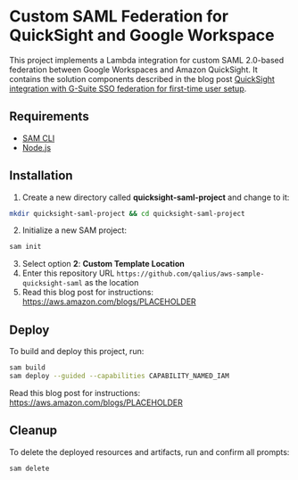 # Custom SAML Federation for QuickSight and Google Workspace

This project implements a Lambda integration for custom SAML 2.0-based federation between Google Workspaces and Amazon QuickSight. It contains the solution components described in the blog post [QuickSight integration with G-Suite SSO federation for first-time user setup](https://aws.amazon.com/blogs/PLACEHOLDER).

## Requirements

* [SAM CLI](https://docs.aws.amazon.com/serverless-application-model/latest/developerguide/serverless-getting-started.html)
* [Node.js](https://nodejs.org/en/)

## Installation

1. Create a new directory called **quicksight-saml-project** and change to it:
```bash
mkdir quicksight-saml-project && cd quicksight-saml-project
```
2. Initialize a new SAM project:
```bash
sam init
```
3. Select option **2**: **Custom Template Location**
4. Enter this repository URL `https://github.com/qalius/aws-sample-quicksight-saml` as the location
5. Read this blog post for instructions: https://aws.amazon.com/blogs/PLACEHOLDER

## Deploy

To build and deploy this project, run:

```bash
sam build
sam deploy --guided --capabilities CAPABILITY_NAMED_IAM
```

Read this blog post for instructions: https://aws.amazon.com/blogs/PLACEHOLDER

## Cleanup

To delete the deployed resources and artifacts, run and confirm all prompts:

```bash
sam delete
```
